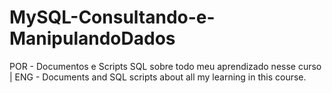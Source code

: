 # MySQL-Consultando-e-ManipulandoDados
POR - Documentos e Scripts SQL sobre todo meu aprendizado nesse curso | ENG - Documents and SQL scripts about all my learning in this course.
